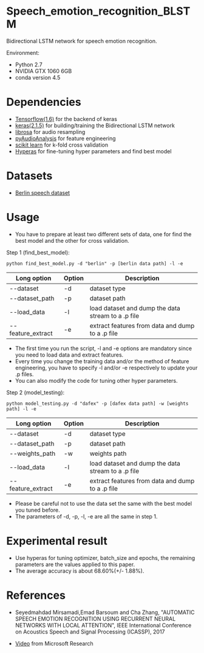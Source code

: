 # Speech_emotion_recognition_BLSTM

Bidirectional LSTM network for speech emotion recognition.

Environment:

- Python 2.7
- NVIDIA GTX 1060 6GB
- conda version 4.5

# Dependencies

- [Tensorflow(1.6)](https://github.com/tensorflow/tensorflow/tree/r1.6) for the backend of keras
- [keras(2.1.5)](https://github.com/keras-team/keras) for building/training the Bidirectional LSTM network
- [librosa](https://github.com/librosa/librosa) for audio resampling
- [pyAudioAnalysis](https://github.com/tyiannak/pyAudioAnalysis) for feature engineering
- [scikit learn](https://github.com/scikit-learn/scikit-learn) for k-fold cross validation
- [Hyperas](https://github.com/maxpumperla/hyperas) for fine-tuning hyper parameters and find best model

# Datasets

- [Berlin speech dataset](http://emodb.bilderbar.info/download/)

# Usage

- You have to prepare at least two different sets of data, one for find the best model and the other for cross validation.

Step 1 (find_best_model):

    python find_best_model.py -d "berlin" -p [berlin data path] -l -e

Long option | Option | Description
----------- | ------ | -----------
--dataset | -d | dataset type
--dataset_path | -p | dataset path
--load_data | -l | load dataset and dump the data stream to a .p file
--feature_extract | -e | extract features from data and dump to a .p file

- The first time you run the script, -l and -e options are mandatory since you need to load data and extract features.
- Every time you change the training data and/or the method of feature engineering, you have to specify -l and/or -e respectively to update your .p files.
- You can also modify the code for tuning other hyper parameters.

Step 2 (model_testing):

    python model_testing.py -d "dafex" -p [dafex data path] -w [weights path] -l -e

Long option | Option | Description
----------- | ------ | -----------
--dataset | -d | dataset type
--dataset_path | -p | dataset path
--weights_path | -w | weights path
--load_data | -l | load dataset and dump the data stream to a .p file
--feature_extract | -e | extract features from data and dump to a .p file

- Please be careful not to use the data set the same with the best model you tuned before.
- The parameters of -d, -p, -l, -e are all the same in step 1.

# Experimental result

- Use hyperas for tuning optimizer, batch_size and epochs, the remaining parameters are the values applied to this paper.
- The average accuracy is about 68.60%(+/- 1.88%).

# References

- Seyedmahdad Mirsamadi,Emad Barsoum and Cha Zhang, "AUTOMATIC SPEECH EMOTION RECOGNITION USING RECURRENT NEURAL
NETWORKS WITH LOCAL ATTENTION", IEEE International Conference on Acoustics Speech and Signal Processing (ICASSP), 2017

- [Video](https://www.youtube.com/watch?v=NItzgTQ9lvw) from Microsoft Research
